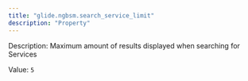 ```yaml
---
title: "glide.ngbsm.search_service_limit"
description: "Property"
---
```


Description: Maximum amount of results displayed when searching for Services 

Value: `5`
